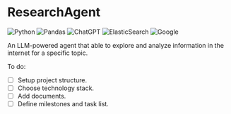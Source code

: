 # ResearchAgent

![Python](https://img.shields.io/badge/python-3670A0?style=for-the-badge&logo=python&logoColor=ffdd54)
![Pandas](https://img.shields.io/badge/pandas-%23150458.svg?style=for-the-badge&logo=pandas&logoColor=white)
![ChatGPT](https://img.shields.io/badge/chatGPT-74aa9c?style=for-the-badge&logo=openai&logoColor=white)
![ElasticSearch](https://img.shields.io/badge/-ElasticSearch-005571?style=for-the-badge&logo=elasticsearch)
![Google](https://img.shields.io/badge/google-4285F4?style=for-the-badge&logo=google&logoColor=white)


An LLM-powered agent that able to explore and analyze information in the internet for a specific topic.

To do:
- [ ] Setup project structure.
- [ ] Choose technology stack.
- [ ] Add documents.
- [ ] Define milestones and task list.
